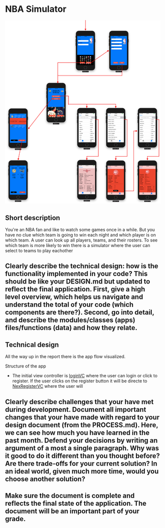 # NBA Simulator
![](docs/Appflow.png)
## Short description
You're an NBA fan and like to watch some games once in a while. But you have no clue which team is going to win each night and which player is on which team. A user can look up all players, teams, and their rosters. To see which team is more likely to win there is a simulator where the user can select to teams to play eachother

## Clearly describe the technical design: how is the functionality implemented in your code? This should be like your DESIGN.md but updated to reflect the final application. First, give a high level overview, which helps us navigate and understand the total of your code (which components are there?). Second, go into detail, and describe the modules/classes (apps) files/functions (data) and how they relate.

## Technical design
All the way up in the report there is the app flow visualized.

Structure of the app
- The initial view controller is [loginVC](https://github.com/snellebribo98/NBA-Simulator/blob/master/NBA_Score/Login%20%26%20Register/LoginVC.swift) where the user can login or click to register. If the user clicks on the register button it will be directe to [NexRegisterVC](https://github.com/snellebribo98/NBA-Simulator/blob/master/NBA_Score/Login%20%26%20Register/NexRegisterVC.swift) where the user will

## Clearly describe challenges that your have met during development. Document all important changes that your have made with regard to your design document (from the PROCESS.md). Here, we can see how much you have learned in the past month. Defend your decisions by writing an argument of a most a single paragraph. Why was it good to do it different than you thought before? Are there trade-offs for your current solution? In an ideal world, given much more time, would you choose another solution?


## Make sure the document is complete and reflects the final state of the application. The document will be an important part of your grade.



